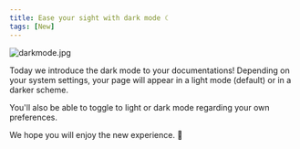 ```yaml
---
title: Ease your sight with dark mode ☾
tags: [New]
---
```


![darkmode.jpg](/images/updates/darkmode.jpg)

Today we introduce the dark mode to your documentations! Depending on your system settings, your page will appear in a light mode (default) or in a darker scheme.

You'll also be able to toggle to light or dark mode regarding your own preferences.

We hope you will enjoy the new experience. 👻
